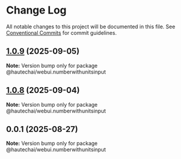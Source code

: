 # Change Log

All notable changes to this project will be documented in this file.
See [Conventional Commits](https://conventionalcommits.org) for commit guidelines.

## [1.0.9](https://github.com/HautechAI/webui/compare/@hautechai/webui.numberwithunitsinput@1.0.8...@hautechai/webui.numberwithunitsinput@1.0.9) (2025-09-05)

**Note:** Version bump only for package @hautechai/webui.numberwithunitsinput

## [1.0.8](https://github.com/HautechAI/webui/compare/@hautechai/webui.numberwithunitsinput@0.0.1...@hautechai/webui.numberwithunitsinput@1.0.8) (2025-09-04)

**Note:** Version bump only for package @hautechai/webui.numberwithunitsinput

## 0.0.1 (2025-08-27)

**Note:** Version bump only for package @hautechai/webui.numberwithunitsinput

